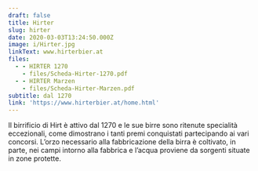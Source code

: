```yaml
---
draft: false
title: Hirter
slug: hirter
date: 2020-03-03T13:24:50.000Z
image: i/Hirter.jpg
linkText: www.hirterbier.at
files:
  - - HIRTER 1270
    - files/Scheda-Hirter-1270.pdf
  - - HIRTER Marzen
    - files/Scheda-Hirter-Marzen.pdf
subtitle: dal 1270
link: 'https://www.hirterbier.at/home.html'
---
```


Il birrificio di Hirt è attivo dal 1270 e le sue birre sono ritenute specialità eccezionali, come dimostrano i tanti premi conquistati partecipando ai vari concorsi. L’orzo necessario alla fabbricazione della birra è coltivato, in parte, nei campi intorno alla fabbrica e l’acqua proviene da sorgenti situate in zone protette.